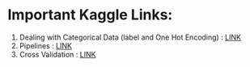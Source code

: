 # Important Kaggle Links:
1. Dealing with Categorical Data (label and One Hot Encoding) : [LINK](https://www.kaggle.com/code/alexisbcook/categorical-variables)
2. Pipelines : [LINK](https://www.kaggle.com/code/alexisbcook/pipelines)
3. Cross Validation : [LINK](https://www.kaggle.com/code/alexisbcook/cross-validation)
